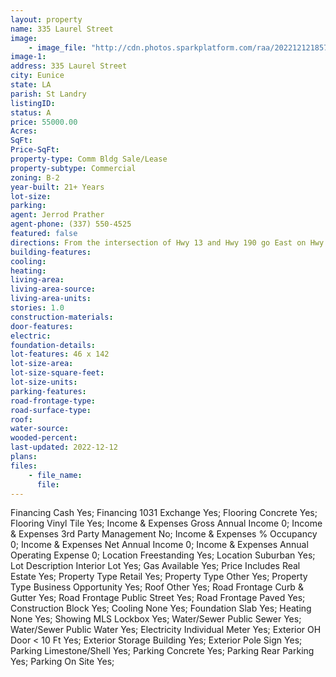 ```yaml
---
layout: property
name: 335 Laurel Street
image:
    - image_file: "http://cdn.photos.sparkplatform.com/raa/20221212185748650691000000.jpg"
image-1:
address: 335 Laurel Street
city: Eunice
state: LA
parish: St Landry
listingID: 
status: A
price: 55000.00
Acres: 
SqFt: 
Price-SqFt: 
property-type: Comm Bldg Sale/Lease
property-subtype: Commercial
zoning: B-2
year-built: 21+ Years
lot-size: 
parking: 
agent: Jerrod Prather
agent-phone: (337) 550-4525
featured: false
directions: From the intersection of Hwy 13 and Hwy 190 go East on Hwy 190 (Laurel) property will be on right side
building-features: 
cooling: 
heating: 
living-area: 
living-area-source: 
living-area-units: 
stories: 1.0
construction-materials: 
door-features: 
electric: 
foundation-details: 
lot-features: 46 x 142
lot-size-area: 
lot-size-square-feet: 
lot-size-units: 
parking-features: 
road-frontage-type: 
road-surface-type: 
roof: 
water-source: 
wooded-percent: 
last-updated: 2022-12-12
plans: 
files:
    - file_name:
      file:
---
```

Financing	Cash	Yes;
Financing	1031 Exchange	Yes;
Flooring	Concrete	Yes;
Flooring	Vinyl Tile	Yes;
Income & Expenses	Gross Annual Income	0;
Income & Expenses	3rd Party Management	No;
Income & Expenses	% Occupancy	0;
Income & Expenses	Net Annual Income	0;
Income & Expenses	Annual Operating Expense	0;
Location	Freestanding	Yes;
Location	Suburban	Yes;
Lot Description	Interior Lot	Yes;
Gas	Available	Yes;
Price Includes	Real Estate	Yes;
Property Type	Retail	Yes;
Property Type	Other	Yes;
Property Type	Business Opportunity	Yes;
Roof	Other	Yes;
Road Frontage	Curb & Gutter	Yes;
Road Frontage	Public Street	Yes;
Road Frontage	Paved	Yes;
Construction	Block	Yes;
Cooling	None	Yes;
Foundation	Slab	Yes;
Heating	None	Yes;
Showing	MLS Lockbox	Yes;
Water/Sewer	Public Sewer	Yes;
Water/Sewer	Public Water	Yes;
Electricity	Individual Meter	Yes;
Exterior	OH Door < 10 Ft	Yes;
Exterior	Storage Building	Yes;
Exterior	Pole Sign	Yes;
Parking	Limestone/Shell	Yes;
Parking	Concrete	Yes;
Parking	Rear Parking	Yes;
Parking	On Site	Yes;

